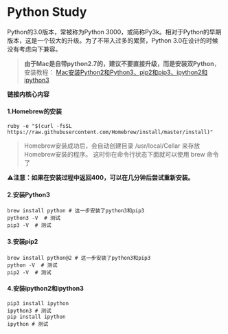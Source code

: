 # Python Study

Python的3.0版本，常被称为Python 3000，或简称Py3k。相对于Python的早期版本，这是一个较大的升级。为了不带入过多的累赘，Python 3.0在设计的时候没有考虑向下兼容。

> **由于Mac是自带python2.7的，建议不要直接升级，而是安装双Python**，安装教程：
[Mac安装Python2和Python3、pip2和pip3、ipython2和ipython3](https://www.jianshu.com/p/3701ff3399dd)

**链接内核心内容**

#### 1.Homebrew的安装
```
ruby -e "$(curl -fsSL https://raw.githubusercontent.com/Homebrew/install/master/install)"
```
> Homebrew安装成功后，会自动创建目录 /usr/local/Cellar 来存放Homebrew安装的程序。 这时你在命令行状态下面就可以使用 brew 命令了

⚠️**注意：如果在安装过程中返回400，可以在几分钟后尝试重新安装。**

#### 2.安装Python3
```
brew install python # 这一步安装了python3和pip3
python3 -V  # 测试
pip3 -V  # 测试
```

#### 3.安装pip2
```
brew install python@2 # 这一步安装了python3和pip3
python -V  # 测试
pip2 -V  # 测试
```

#### 4.安装ipython2和ipython3
```
pip3 install ipython 
ipython3 # 测试
pip install ipython
ipython # 测试
```
